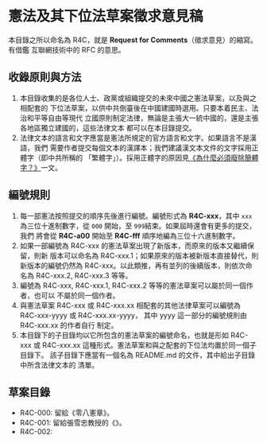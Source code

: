 # 憲法及其下位法草案徵求意見稿

本目錄之所以命名為 R4C，就是 **Request for Comments**（徵求意見）的縮寫。有借鑑
互聯網技術中的 RFC 的意思。

## 收錄原則與方法

1. 本目錄收集的是各位人士、政黨或組織提交的未來中國之憲法草案，以及與之相配套的
下位法草案，以供中共倒臺後在中國建國時選用。只要本着民主、法治和平等自由等現代
立國原則制定法律，無論是主張大一統中國的，還是主張各地區獨立建國的，這些法律文本
都可以在本目錄提交。
1. 法律文本的語言和文字應當是憲法所規定的官方語言和文字。如果語言不是漢語，我們
  需要作者提交每個文本的漢譯本；我們建議漢文本文件的文字採用正體字（即中共所稱的
  「繁體字」）。採用正體字的原因見[《為什麼必須廢除簡體字？》](https://github.com/rebuild-roc/main/blob/master/principles/no-simpl.md)一文。

## 編號規則

1. 每一部憲法按照提交的順序先後進行編號。編號形式為 **R4C-xxx**，其中 `xxx`
  為三位十進制數字，從 `000` 開始，至 `999`結束。如果屆時還會有更多的提交，我們
  將會從 **R4C-a00** 開始至 **R4C-fff** 順序地編為三位十六進制數字。
1. 如果一部編號為 R4C-xxx 的憲法草案出現了新版本，而原來的版本又繼續保留，則新
  版本可以命名為 R4C-xxx.1；如果原來的版本被新版本直接替代，則新版本的編號仍然為
  R4C-xxx。以此類推，再有並列的後續版本，則依次命名為 R4C-xxx.2, R4C-xxx.3
  等等。
1. 編號為 R4C-xxx, R4C-xxx.1, R4C-xxx.2 等等的憲法草案可以屬於同一個作者，也可以
  不屬於同一個作者。
1. 與憲法草案 R4C-xxx 或 R4C-xxx.xx 相配套的其他法律草案可以編號為 R4C-xxx-yyyy
  或 R4C-xxx.xx-yyyy， 其中 yyyy 這一部分的編號規則由 R4C-xxx.xx 的作者自行
  制定。
1. 本目錄下的子目錄均以它所包含的憲法草案的編號命名，也就是形如 R4C-xxx 或
  R4C-xxx.xx 這種形式。憲法草案和與之配套的下位法均置於同一個子目錄下。
  該子目錄下應當有一個名為 README.md 的文件，其中給出子目錄中所含法律文本的
  清單。


## 草案目錄

* R4C-000: 留給《零八憲章》。
* R4C-001: 留給張雪忠教授的《》。
* R4C-002:
